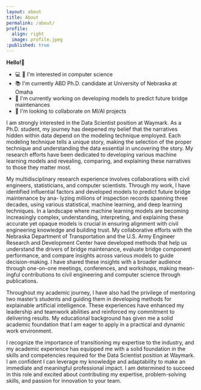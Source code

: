 ```yaml
---
layout: about
title: About
permalink: /about/
profile:
  align: right
  image: profile.jpeg
:published: true
---
```


**Hello!**🖖

* 💻 🧪 I'm interested in computer science
* 📚    I'm currently ABD Ph.D. candidate at University of Nebraska at Omaha
* 🌁 I'm currently working on developing models to predict future bridge maintenances
* 🤖 I'm looking to collaborate on Ml/AI projects

I am strongly interested in the Data Scientist position at Waymark. As a Ph.D. student, my journey has deepened my belief that the narratives hidden within data depend on the modeling technique employed. Each modeling technique tells a unique story, making the selection of the proper technique and understanding the data essential in uncovering the story. My research efforts have been dedicated to developing various machine learning models and revealing, comparing, and explaining these narratives to those they matter most.

My multidisciplinary research experience involves collaborations with civil engineers, statisticians, and computer scientists. Through my work, I have identified influential factors and developed models to predict future bridge maintenance by ana- lyzing millions of inspection records spanning three decades, using various statistical, machine learning, and deep learning techniques. In a landscape where machine learning models are becoming increasingly complex, understanding, interpreting, and explaining these accurate yet opaque models is crucial in ensuring alignment with civil engineering knowledge and building trust. My collaborative efforts with the Nebraska Department of Transportation and the U.S. Army Engineer Research and Development Center have developed methods that help us understand the drivers of bridge maintenance, evaluate bridge component performance, and compare insights across various models to guide decision-making. I have shared these insights with a broader audience through one-on-one meetings, conferences, and workshops, making mean- ingful contributions to civil engineering and computer science through publications.

Throughout my academic journey, I have also had the privilege of mentoring two master’s students and guiding them in developing methods for explainable artificial intelligence. These experiences have enhanced my leadership and teamwork abilities and reinforced my commitment to delivering results. My educational background has given me a solid academic foundation that I am eager to apply in a practical and dynamic work environment.

I recognize the importance of transitioning my expertise to the industry, and my academic experience has equipped me with a solid foundation in the skills and competencies required for the Data Scientist position at Waymark. I am confident I can leverage my knowledge and adaptability to make an immediate and meaningful professional impact. I am determined to succeed in this role and excited about contributing my expertise, problem-solving skills, and passion for innovation to your team.
